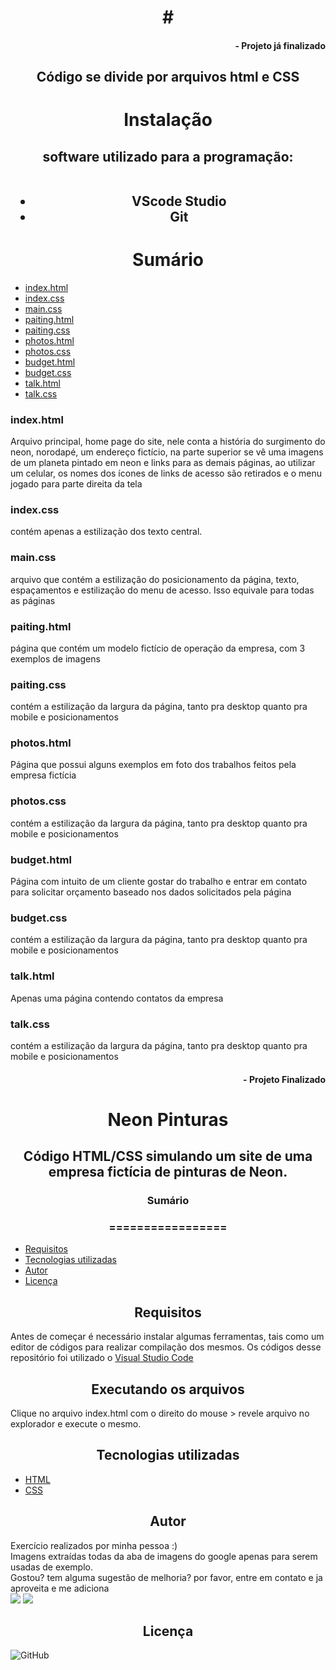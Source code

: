 
<h1 align="center">#  </h1>
<h4 align="right">- Projeto já finalizado</h4>

<h2 align="center"> </h2>

<h2 align="center">Código se divide por arquivos html e CSS</h2>

<h1 align="center">Instalação</h1>
<h2 align="center">software utilizado para a programação:<br><br>
<ul><li>VScode Studio</li>
  <li>Git</li>
</ul></h2>

<h1 align="center">Sumário</h1>

<ul>
    <li><a href="#1">index.html</a></li>
    <li><a href="#1.1">index.css</a></li>
    <li><a href="#1.2">main.css</a></li>
    <li><a href="#2">paiting.html</a></li>
    <li><a href="#2.1">paiting.css</a></li>
    <li><a href="#3">photos.html</a></li>
    <li><a href="#3.1">photos.css</a></li>
    <li><a href="#4">budget.html</a></li>
    <li><a href="#4.1">budget.css</a></li>
    <li><a href="#5">talk.html</a></li>
    <li><a href="#5.1">talk.css</a></li>
</ul>

<h3 id="1">index.html</h3>
  <p>Arquivo principal, home page do site, nele conta a história do surgimento do neon, norodapé, um endereço fictício, na parte superior se vê uma imagens de um planeta pintado em neon e links para as demais páginas, ao utilizar um celular, os nomes dos ícones de links de acesso são retirados e o menu jogado para parte direita da tela </p>
  <h3 id="1.1">index.css</h3>
  <p>contém apenas a estilização dos texto central.</p>
  <h3 id="1.2">main.css</h3>
  <p>arquivo que contém a estilização do posicionamento da página, texto, espaçamentos e estilização do menu de acesso. Isso equivale para todas as páginas</p>
  <h3 id="2">paiting.html</h3>
  <p>página que contém um modelo fictício de operação da empresa, com 3 exemplos de imagens</p>
  <h3 id="2.1">paiting.css</h3>
  <p>contém a estilização da largura da página, tanto pra desktop quanto pra mobile e posicionamentos</p>
  <h3 id="3">photos.html</h3>
  <p>Página que possui alguns exemplos em foto dos trabalhos feitos pela empresa fictícia</p>
  <h3 id="3.1">photos.css</h3>
  <p>contém a estilização da largura da página, tanto pra desktop quanto pra mobile e posicionamentos</p>
  <h3 id="4">budget.html</h3>
  <p>Página com intuito de um cliente gostar do trabalho e entrar em contato para solicitar orçamento baseado nos dados solicitados pela página</p>
  <h3 id="4.1">budget.css</h3>
  <p>contém a estilização da largura da página, tanto pra desktop quanto pra mobile e posicionamentos</p>
  <h3 id="5">talk.html</h3>
  <p>Apenas uma página contendo contatos da empresa</p>
  <h3 id="5.1">talk.css</h3>
  <p>contém a estilização da largura da página, tanto pra desktop quanto pra mobile e posicionamentos</p>

   #### <div align="right">- Projeto Finalizado <div>
# <div align="center">Neon Pinturas<div>
## <div align="center">Código HTML/CSS simulando um site de uma empresa fictícia de pinturas de Neon.<div>
### <div align="center">Sumário <div>
### <div align="center">================= <div>
<!--ts-->
   - [Requisitos](#Requisitos)
   - [Tecnologias utilizadas](#tecnologias-utilizadas)
   - [Autor](#autor)
   - [Licença](#Licença)
<!--te-->
## <div align="center">Requisitos<div>
Antes de começar é necessário instalar algumas ferramentas, tais como um editor de códigos para realizar compilação dos mesmos. Os códigos desse repositório foi utilizado o [Visual Studio Code](https://code.visualstudio.com/)

## <div align="center">Executando os arquivos<div>
Clique no arquivo index.html com o direito do mouse > revele arquivo no explorador e execute o mesmo. 

## <div align="center">Tecnologias utilizadas<div>
- [HTML](https://www.w3.org/html/)
- [CSS](https://www.w3.org/Style/CSS/)


## <div align="center">Autor<div>
Exercício realizados por minha pessoa :) \
Imagens extraídas todas da aba de imagens do google apenas para serem usadas de exemplo.\
Gostou? tem alguma sugestão de melhoria? por favor, entre em contato e ja aproveita e me adiciona \
<a href="https://www.linkedin.com/in/ricardo-nagatomy-56553254"><img src="https://img.shields.io/badge/-RicardoNaga-blue?style=flat-square&logo=Linkedin&logoColor=white"></a>
<a href="https://app.rocketseat.com.br/me/ricardo-nagatomy-08130"><img src="https://img.shields.io/badge/-Rocketseat-000?style=flat-square&logo=&logoColor=white"></a>

## <div align="center">Licença<div>

![GitHub](https://img.shields.io/github/license/Ricnaga/NeonPaint)